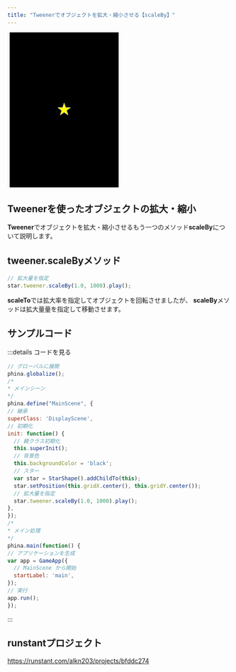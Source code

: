```yaml
---
title: "Tweenerでオブジェクトを拡大・縮小させる【scaleBy】"
---
```


![tweener-scaleby](/images/tweener-scaleby.gif)

## Tweenerを使ったオブジェクトの拡大・縮小
**Tweener**でオブジェクトを拡大・縮小させるもう一つのメソッド**scaleBy**について説明します。

## tweener.scaleByメソッド

```js
// 拡大量を指定
star.tweener.scaleBy(1.0, 1000).play();
```

**scaleTo**では拡大率を指定してオブジェクトを回転させましたが、 **scaleBy**メソッドは拡大量量を指定して移動させます。

## サンプルコード
:::details コードを見る
```js
// グローバルに展開
phina.globalize();
/*
* メインシーン
*/
phina.define("MainScene", {
// 継承
superClass: 'DisplayScene',
// 初期化
init: function() {
  // 親クラス初期化
  this.superInit();
  // 背景色
  this.backgroundColor = 'black';
  // スター
  var star = StarShape().addChildTo(this);
  star.setPosition(this.gridX.center(), this.gridY.center());
  // 拡大量を指定
  star.tweener.scaleBy(1.0, 1000).play();
},
});
/*
* メイン処理
*/
phina.main(function() {
// アプリケーションを生成
var app = GameApp({
  // MainScene から開始
  startLabel: 'main',
});
// 実行
app.run();
});
```
:::

## runstantプロジェクト
https://runstant.com/alkn203/projects/bfddc274